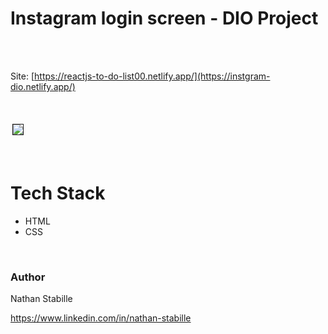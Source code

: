 
# Instagram login screen - DIO Project

<br>
<br>

Site: [https://reactjs-to-do-list00.netlify.app/](https://instgram-dio.netlify.app/)
<br>
<br>



<br>
<div style= "display: flex">
<img style="border: solid 1px; margin: 3px;" src="./img/github/instagram.gif">
</div>
<br>
<br>

# Tech Stack

- HTML
- CSS


<br>

### Author

Nathan Stabille

https://www.linkedin.com/in/nathan-stabille
